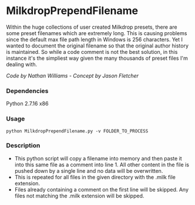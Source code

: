 # MilkdropPrependFilename
Within the huge collections of user created Milkdrop presets, there are some preset filenames which are extremely long. This is causing problems since the default max file path length in Windows is 256 characters. Yet I wanted to document the original filename so that the original author history is maintained. So while a code comment is not the best solution, in this instance it's the simpliest way given the many thousands of preset files I'm dealing with.

_Code by Nathan Williams - Concept by Jason Fletcher_

### Dependencies
Python 2.7.16 x86  

### Usage
```
python MilkdropPrependFilename.py -v FOLDER_TO_PROCESS
```

### Description
* This python script will copy a filename into memory and then paste it into this same file as a comment into line 1. All other content in the file is pushed down by a single line and no data will be overwritten.
* This is repeated for all files in the given directory with the .milk file extension.
* Files already containing a comment on the first line will be skipped. Any files not matching the .milk extension will be skipped.
